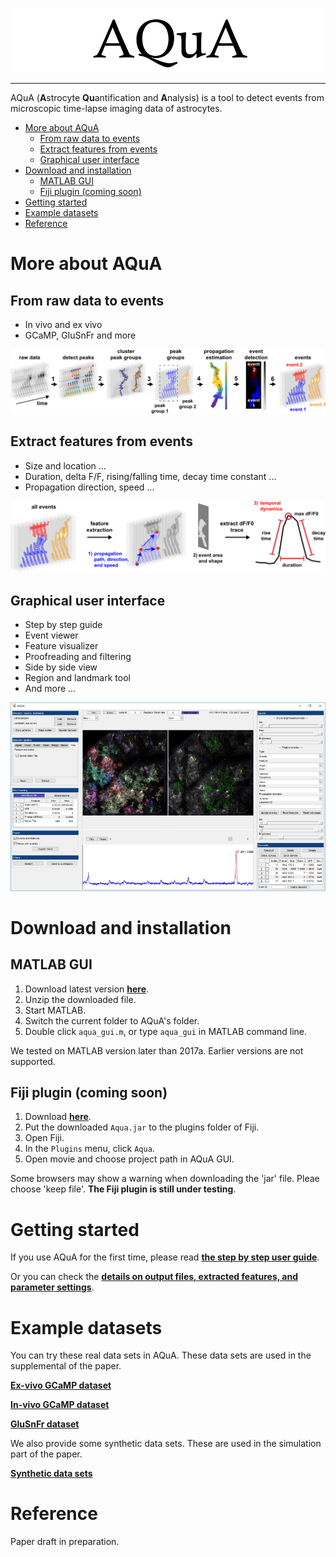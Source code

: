 ![AQuA Logo](img/logo1s.png)

----------------------------------

AQuA (**A**strocyte **Qu**antification and **A**nalysis) is a tool to detect events from microscopic time-lapse imaging data of astrocytes.

- [More about AQuA](#more-about-aqua)
  - [From raw data to events](#from-raw-data-to-events)
  - [Extract features from events](#extract-features-from-events)
  - [Graphical user interface](#graphical-user-interface)
- [Download and installation](#download-and-installation)
  - [MATLAB GUI](#matlab-gui)
  - [Fiji plugin (coming soon)](#fiji-plugin-coming-soon)
- [Getting started](#getting-started)
- [Example datasets](#example-datasets)
- [Reference](#reference)

# More about AQuA
## From raw data to events
* In vivo and ex vivo
* GCaMP, GluSnFr and more

![Event detection pipeline of AQuA](img/pipeline.png)

## Extract features from events
* Size and location ...
* Duration, delta F/F, rising/falling time, decay time constant ...
* Propagation direction, speed ...

![Feature extraction](img/features.png)

## Graphical user interface
* Step by step guide
* Event viewer
* Feature visualizer
* Proofreading and filtering
* Side by side view
* Region and landmark tool
* And more ...

![User interface](img/gui1.png)

# Download and installation
## MATLAB GUI

1. Download latest version **[here](https://github.com/yu-lab-vt/AQuA/archive/master.zip)**.
2. Unzip the downloaded file.
3. Start MATLAB.
4. Switch the current folder to AQuA's folder.
5. Double click `aqua_gui.m`, or type `aqua_gui` in MATLAB command line.

We tested on MATLAB version later than 2017a. Earlier versions are not supported.

## Fiji plugin (coming soon)

1. Download **[here]()**.
2. Put the downloaded `Aqua.jar` to the plugins folder of Fiji.
3. Open Fiji.
4. In the `Plugins` menu, click `Aqua`.
5. Open movie and choose project path in AQuA GUI.

Some browsers may show a warning when downloading the 'jar' file. Pleae choose 'keep file'.
**The Fiji plugin is still under testing**.

# Getting started
If you use AQuA for the first time, please read
**[the step by step user guide](https://drive.google.com/open?id=1vUZP44KG3B4m4LZXfzcauiyp-Sqd0eJ1)**.

Or you can check the **[details on output files, extracted features, and parameter settings](https://drive.google.com/open?id=1U3oJpEFwv0lXdax6efSnoifcYjJuRzj3)**.

# Example datasets
You can try these real data sets in AQuA. These data sets are used in the supplemental of the paper.

**[Ex-vivo GCaMP dataset](https://drive.google.com/open?id=1EH3fJ9wepUfQfU2HY1fHtn0YMDWMtMek)**

**[In-vivo GCaMP dataset](https://drive.google.com/open?id=1JrDEDfcT6RM76dOAtKI1-UgtO_UEd_wa)**

**[GluSnFr dataset](https://drive.google.com/open?id=1516tK_6pcA7qfNf4JahalYchWmU-p2SV)**

We also provide some synthetic data sets. These are used in the simulation part of the paper.

**[Synthetic data sets](https://drive.google.com/open?id=1ljh-X7vkT7ryjk0mR7PXli_-nYThqK7h)**


# Reference
Paper draft in preparation.

